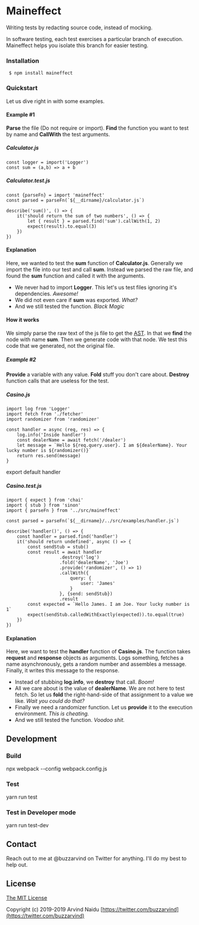 # Maineffect

Writing tests by redacting source code, instead of mocking.

In software testing, each test exercises a particular branch of execution. Maineffect helps you isolate this branch for easier testing.

### Installation

` $ npm install maineffect`

### Quickstart

Let us dive right in with some examples.

#### Example #1

**Parse** the file (Do not require or import). **Find** the function you want to test by name and **CallWith** the test arguments.

##### Calculator.js

	const logger = import('Logger')
	const sum = (a,b) => a + b

##### Calculator.test.js

	const {parseFn} = import 'maineffect'
	const parsed = parseFn(`${__dirname}/calculator.js`)

	describe('sum()', () => {
		it('should return the sum of two numbers', () => {
			let { result } = parsed.find('sum').callWith(1, 2)
			expect(result).to.equal(3)
		})
	})

#### Explanation
Here, we wanted to test the **sum** function of **Calculator.js**. Generally we import the file into our test and call **sum**. Instead we parsed the raw file, and found the **sum** function and called it with the arguments.

- We never had to import **Logger**. This let's us test files ignoring it's dependencies. *Awesome!*
- We did not even care if **sum** was exported. *What?*
- And we still tested the function. *Black Magic*

#### How it works
We simply parse the raw text of the js file to get the [AST](https://en.wikipedia.org/wiki/Abstract_syntax_tree "AST"). In that we **find** the node with name **sum**. Then we generate code with that node. We test this code that we generated, not the original file.

##### Example #2
**Provide** a variable with any value. **Fold** stuff you don't care about. **Destroy** function calls that are useless for the test.

##### Casino.js

	import log from 'Logger'
	import fetch from './fetcher'
	import randomizer from 'randomizer'

	const handler = async (req, res) => {
		log.info('Inside handler')
		const dealerName = await fetch('/dealer')
		let message = `Hello ${req.query.user}. I am ${dealerName}. Your lucky number is ${randomizer()}`
		return res.send(message)
	}

export default handler

##### Casino.test.js

	import { expect } from 'chai'
	import { stub } from 'sinon'
	import { parseFn } from '../src/maineffect'

	const parsed = parseFn(`${__dirname}/../src/examples/handler.js`)

	describe('handler()', () => {
		const handler = parsed.find('handler')
		it('should return undefined', async () => {
			const sendStub = stub()
			const result = await handler
						.destroy('log')
						.fold('dealerName', 'Joe')
						.provide('randomizer', () => 1)
						.callWith({
							query: {
								user: 'James'
							}
						}, {send: sendStub})
						.result
			const expected = `Hello James. I am Joe. Your lucky number is 1`
			expect(sendStub.calledWithExactly(expected)).to.equal(true)
		})
	})

#### Explanation
Here, we want to test the **handler** function of **Casino.js**. The function takes **request** and **response** objects as arguments. Logs something, fetches a name asynchronously, gets a random number and assembles a message. Finally, it writes this message to the response.

- Instead of stubbing **log.info**, we **destroy** that call. *Boom!*
- All we care about is the value of **dealerName**. We are not here to test fetch. So let us **fold** the right-hand-side of that assignment to a value we like. *Wait you could do that?*
- Finally we need a randomizer function. Let us **provide** it to the execution environment. *This is cheating.*
- And we still tested the function. *Voodoo shit.*

## Development
### Build
npx webpack --config webpack.config.js

### Test
yarn run test

### Test in Developer mode
yarn run test-dev

## Contact
Reach out to me at @buzzarvind on Twitter for anything. I'll do my best to help out.

## License

[The MIT License](http://opensource.org/licenses/MIT)

Copyright (c) 2019-2019 Arvind Naidu [https://twitter.com/buzzarvind](https://twitter.com/buzzarvind)
